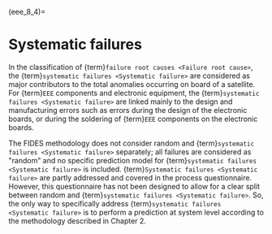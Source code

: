 <!--- Copyright (C) Matrisk GmbH 2022 -->

(eee_8_4)=
# Systematic failures

In the classification of {term}`failure root causes <Failure root cause>`, the {term}`systematic failures <Systematic failure>` are considered as major contributors to the total anomalies occurring on board of a satellite. For {term}`EEE` components and electronic equipment, the {term}`systematic failures <Systematic failure>` are linked mainly to the design and manufacturing errors such as errors during the design of the electronic boards, or during the soldering of {term}`EEE` components on the electronic boards.

The FIDES methodology does not consider random and {term}`systematic failures <Systematic failure>` separately; all failures are considered as "random" and no specific prediction model for {term}`systematic failures <Systematic failure>` is included. {term}`Systematic failures <Systematic failure>` are partly addressed and covered in the process questionnaire. However, this questionnaire has not been designed to allow for a clear split between random and {term}`systematic failures <Systematic failure>`. So, the only way to specifically address {term}`systematic failures <Systematic failure>` is to perform a prediction at system level according to the methodology described in Chapter 2.

